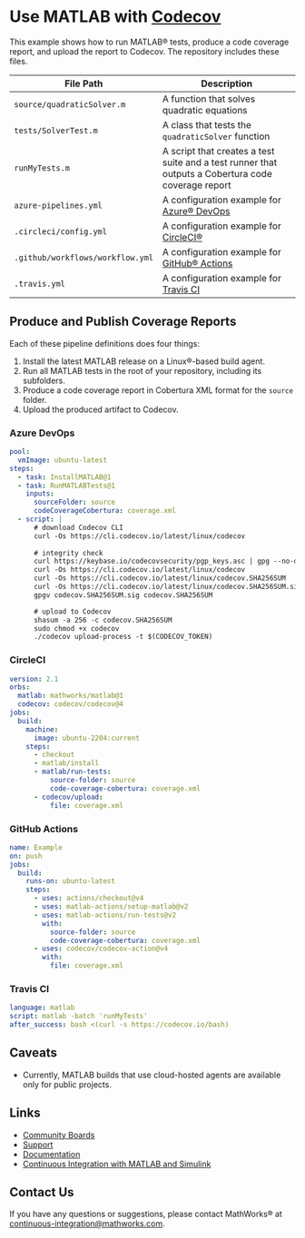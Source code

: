 # Use MATLAB with [Codecov](https://codecov.io)

This example shows how to run MATLAB&reg; tests, produce a code coverage report, and upload the report to Codecov. The repository includes these files.

| **File Path**                        | **Description**                                                                                                                                       |
|--------------------------------------|-------------------------------------------------------------------------------------------------------------------------------------------------------|
| `source/quadraticSolver.m` | A function that solves quadratic equations                                                                                            |
| `tests/SolverTest.m`      | A class that tests the `quadraticSolver` function                                                                                          |
| `runMyTests.m`      | A script that creates a test suite and a test runner that outputs a Cobertura code coverage report                                                                                          |
| `azure-pipelines.yml`                | A configuration example for [Azure&reg; DevOps](https://marketplace.visualstudio.com/items?itemName=MathWorks.matlab-azure-devops-extension) |
| `.circleci/config.yml`               | A configuration example for [CircleCI&reg;](https://circleci.com/orbs/registry/orb/mathworks/matlab)
| `.github/workflows/workflow.yml`     | A configuration example for [GitHub&reg; Actions](https://github.com/matlab-actions)
| `.travis.yml`               | A configuration example for [Travis CI](https://docs.travis-ci.com/user/languages/matlab/) 

## Produce and Publish Coverage Reports
Each of these pipeline definitions does four things:

1) Install the latest MATLAB release on a Linux&reg;-based build agent.
2) Run all MATLAB tests in the root of your repository, including its subfolders.
3) Produce a code coverage report in Cobertura XML format for the `source` folder.
4) Upload the produced artifact to Codecov.

### Azure DevOps

```yml
pool:
  vmImage: ubuntu-latest
steps:
  - task: InstallMATLAB@1
  - task: RunMATLABTests@1
    inputs:
      sourceFolder: source
      codeCoverageCobertura: coverage.xml
  - script: |
      # download Codecov CLI
      curl -Os https://cli.codecov.io/latest/linux/codecov
      
      # integrity check
      curl https://keybase.io/codecovsecurity/pgp_keys.asc | gpg --no-default-keyring --keyring trustedkeys.gpg --import # One-time step  
      curl -Os https://cli.codecov.io/latest/linux/codecov
      curl -Os https://cli.codecov.io/latest/linux/codecov.SHA256SUM
      curl -Os https://cli.codecov.io/latest/linux/codecov.SHA256SUM.sig
      gpgv codecov.SHA256SUM.sig codecov.SHA256SUM

      # upload to Codecov 
      shasum -a 256 -c codecov.SHA256SUM
      sudo chmod +x codecov
      ./codecov upload-process -t $(CODECOV_TOKEN)
```

### CircleCI

```yml
version: 2.1
orbs:
  matlab: mathworks/matlab@1
  codecov: codecov/codecov@4
jobs:
  build:
    machine:
      image: ubuntu-2204:current
    steps:
      - checkout
      - matlab/install
      - matlab/run-tests:
          source-folder: source
          code-coverage-cobertura: coverage.xml
      - codecov/upload: 
          file: coverage.xml
```

### GitHub Actions

```yml
name: Example
on: push
jobs:
  build:
    runs-on: ubuntu-latest
    steps:
      - uses: actions/checkout@v4
      - uses: matlab-actions/setup-matlab@v2
      - uses: matlab-actions/run-tests@v2
        with:
          source-folder: source
          code-coverage-cobertura: coverage.xml
      - uses: codecov/codecov-action@v4
        with:
          file: coverage.xml
```

### Travis CI

```yml
language: matlab
script: matlab -batch 'runMyTests'
after_success: bash <(curl -s https://codecov.io/bash)
```

## Caveats
* Currently, MATLAB builds that use cloud-hosted agents are available only for public projects.

## Links
- [Community Boards](https://community.codecov.io)
- [Support](https://codecov.io/support)
- [Documentation](https://docs.codecov.io)
- [Continuous Integration with MATLAB and Simulink](https://www.mathworks.com/solutions/continuous-integration.html)

## Contact Us
If you have any questions or suggestions, please contact MathWorks&reg; at [continuous-integration@mathworks.com](mailto:continuous-integration@mathworks.com).
